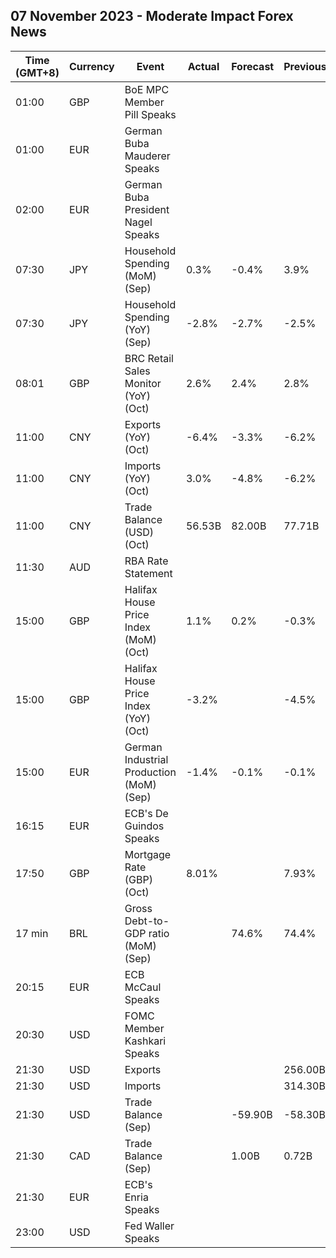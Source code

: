 ## 07 November 2023 - Moderate Impact Forex News

| Time (GMT+8) | Currency | Event | Actual | Forecast | Previous |
|------|----------|-------|--------|----------|----------|
| 01:00 | GBP | BoE MPC Member Pill Speaks |  |  |  |
| 01:00 | EUR | German Buba Mauderer Speaks |  |  |  |
| 02:00 | EUR | German Buba President Nagel Speaks |  |  |  |
| 07:30 | JPY | Household Spending (MoM) (Sep) | 0.3% | -0.4% | 3.9% |
| 07:30 | JPY | Household Spending (YoY) (Sep) | -2.8% | -2.7% | -2.5% |
| 08:01 | GBP | BRC Retail Sales Monitor (YoY) (Oct) | 2.6% | 2.4% | 2.8% |
| 11:00 | CNY | Exports (YoY) (Oct) | -6.4% | -3.3% | -6.2% |
| 11:00 | CNY | Imports (YoY) (Oct) | 3.0% | -4.8% | -6.2% |
| 11:00 | CNY | Trade Balance (USD) (Oct) | 56.53B | 82.00B | 77.71B |
| 11:30 | AUD | RBA Rate Statement |  |  |  |
| 15:00 | GBP | Halifax House Price Index (MoM) (Oct) | 1.1% | 0.2% | -0.3% |
| 15:00 | GBP | Halifax House Price Index (YoY) (Oct) | -3.2% |  | -4.5% |
| 15:00 | EUR | German Industrial Production (MoM) (Sep) | -1.4% | -0.1% | -0.1% |
| 16:15 | EUR | ECB's De Guindos Speaks |  |  |  |
| 17:50 | GBP | Mortgage Rate (GBP) (Oct) | 8.01% |  | 7.93% |
| 17 min | BRL | Gross Debt-to-GDP ratio (MoM) (Sep) |  | 74.6% | 74.4% |
| 20:15 | EUR | ECB McCaul Speaks |  |  |  |
| 20:30 | USD | FOMC Member Kashkari Speaks |  |  |  |
| 21:30 | USD | Exports |  |  | 256.00B |
| 21:30 | USD | Imports |  |  | 314.30B |
| 21:30 | USD | Trade Balance (Sep) |  | -59.90B | -58.30B |
| 21:30 | CAD | Trade Balance (Sep) |  | 1.00B | 0.72B |
| 21:30 | EUR | ECB's Enria Speaks |  |  |  |
| 23:00 | USD | Fed Waller Speaks |  |  |  |
